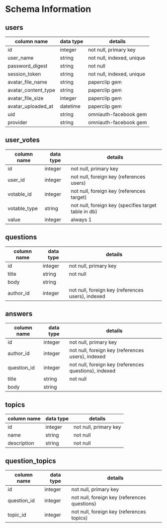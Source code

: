 # Schema Information

## users
column name         | data type | details
--------------------|-----------|-----------------------
id                  | integer   | not null, primary key
user_name           | string    | not null, indexed, unique
password_digest     | string    | not null
session_token       | string    | not null, indexed, unique
avatar_file_name    | string    | paperclip gem
avatar_content_type | string    | paperclip gem
avatar_file_size    | integer   | paperclip gem
avatar_uploaded_at  | datetime  | paperclip gem
uid                 | string    | omniauth-facebook gem
provider            | string    | omniauth-facebook gem


## user_votes
column name  | data type | details
-------------|-----------|-----------------------
id           | integer   | not null, primary key
user_id      | integer   | not null, foreign key (references users)
votable_id   | integer   | not null, foreign key (references target)
votable_type | string    | not null, foreign key (specifies target table in db)
value        | integer   | always 1

## questions
column name | data type | details
------------|-----------|-----------------------
id          | integer   | not null, primary key
title       | string    | not null
body        | string    |
author_id   | integer   | not null, foreign key (references users), indexed

## answers
column name | data type | details
------------|-----------|-----------------------
id          | integer   | not null, primary key
author_id   | integer   | not null, foreign key (references users), indexed
question_id | integer   | not null, foreign key (references questions), indexed
title       | string    | not null
body        | string    |

## topics
column name | data type | details
------------|-----------|-----------------------
id          | integer   | not null, primary key
name        | string    | not null
description | string    | not null

## question_topics
column name | data type | details
------------|-----------|-----------------------
id          | integer   | not null, primary key
question_id | integer   | not null, foreign key (references questions)
topic_id    | integer   | not null, foreign key (references topics)
